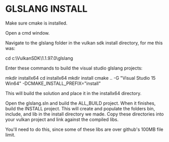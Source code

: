 # GLSLANG INSTALL

Make sure cmake is installed.

Open a cmd window.

Navigate to the glslang folder in the vulkan sdk install directory, for me this was:

cd c:\VulkanSDK\1.1.97.0\glslang

Enter these commands to build the visual studio glslang projects:

mkdir installx64
cd installx64
mkdir install
cmake .. -G "Visual Studio 15 Win64" -DCMAKE_INSTALL_PREFIX="install"

This will build the solution and place it in the installx64 directory.

Open the glslang.sln and build the ALL_BUILD project.  When it finishes, build the INSTALL project.
This will create and populate the folders bin, include, and lib in the install directory we made.
Copy these directories into your vulkan project and link against the compiled libs.

You'll need to do this, since some of these libs are over github's 100MB file limit.